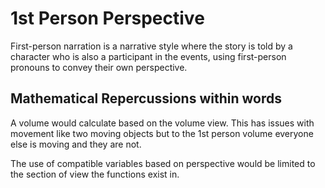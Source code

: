 # 1st Person Perspective

First-person narration is a narrative style where the story is told by a character who is also a participant in the events, using first-person pronouns to convey their own perspective. 

## **Mathematical Repercussions within words**

A volume would calculate based on the volume view.  This has issues with movement like two moving objects but to the 1st person volume everyone else is moving and they are not.

The use of compatible variables based on perspective would be limited to the section of view the functions exist in.

